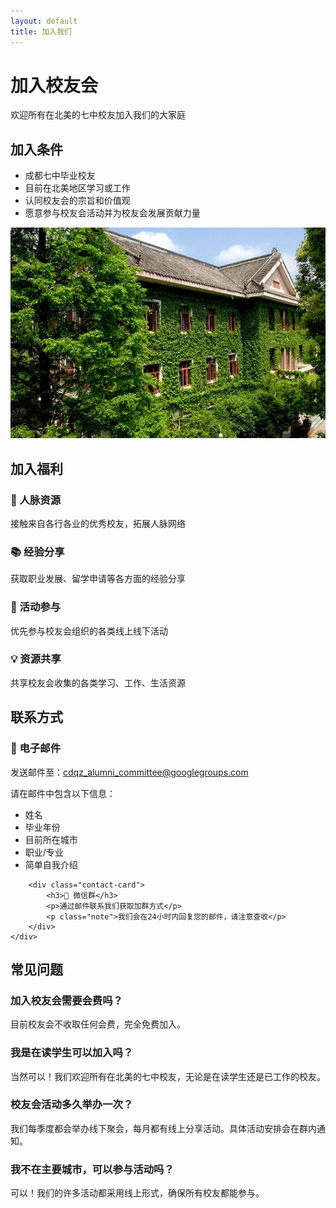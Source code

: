 ```yaml
---
layout: default
title: 加入我们
---
```


<div class="contact-header">
    <h1>加入校友会</h1>
    <p class="subtitle">欢迎所有在北美的七中校友加入我们的大家庭</p>
</div>

<section class="join-section">
    <div class="join-grid">
        <div class="join-content">
            <h2>加入条件</h2>
            <ul class="join-requirements">
                <li>成都七中毕业校友</li>
                <li>目前在北美地区学习或工作</li>
                <li>认同校友会的宗旨和价值观</li>
                <li>愿意参与校友会活动并为校友会发展贡献力量</li>
            </ul>
        </div>
        <div class="join-image">
            <img src="/images/building.webp" alt="成都七中" class="rounded-image">
        </div>
    </div>
</section>

<section class="benefits-section">
    <h2>加入福利</h2>
    <div class="benefits-grid">
        <div class="benefit-card">
            <h3>🤝 人脉资源</h3>
            <p>接触来自各行各业的优秀校友，拓展人脉网络</p>
        </div>
        <div class="benefit-card">
            <h3>📚 经验分享</h3>
            <p>获取职业发展、留学申请等各方面的经验分享</p>
        </div>
        <div class="benefit-card">
            <h3>🎉 活动参与</h3>
            <p>优先参与校友会组织的各类线上线下活动</p>
        </div>
        <div class="benefit-card">
            <h3>💡 资源共享</h3>
            <p>共享校友会收集的各类学习、工作、生活资源</p>
        </div>
    </div>
</section>

<section class="contact-methods">
    <h2>联系方式</h2>
    <div class="contact-grid">
        <div class="contact-card">
            <h3>📧 电子邮件</h3>
            <p>发送邮件至：<a href="mailto:cdqz_alumni_committee@googlegroups.com">cdqz_alumni_committee@googlegroups.com</a></p>
            <p class="note">请在邮件中包含以下信息：</p>
            <ul>
                <li>姓名</li>
                <li>毕业年份</li>
                <li>目前所在城市</li>
                <li>职业/专业</li>
                <li>简单自我介绍</li>
            </ul>
        </div>
        
        <div class="contact-card">
            <h3>💬 微信群</h3>
            <p>通过邮件联系我们获取加群方式</p>
            <p class="note">我们会在24小时内回复您的邮件，请注意查收</p>
        </div>
    </div>
</section>

<section class="faq-section">
    <h2>常见问题</h2>
    <div class="faq-grid">
        <div class="faq-item">
            <h3>加入校友会需要会费吗？</h3>
            <p>目前校友会不收取任何会费，完全免费加入。</p>
        </div>
        <div class="faq-item">
            <h3>我是在读学生可以加入吗？</h3>
            <p>当然可以！我们欢迎所有在北美的七中校友，无论是在读学生还是已工作的校友。</p>
        </div>
        <div class="faq-item">
            <h3>校友会活动多久举办一次？</h3>
            <p>我们每季度都会举办线下聚会，每月都有线上分享活动。具体活动安排会在群内通知。</p>
        </div>
        <div class="faq-item">
            <h3>我不在主要城市，可以参与活动吗？</h3>
            <p>可以！我们的许多活动都采用线上形式，确保所有校友都能参与。</p>
        </div>
    </div>
</section> 
